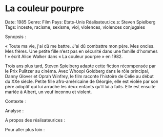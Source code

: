 # La couleur pourpre

Date: 1985
Genre: Film
Pays: Etats-Unis
Réalisateur.ice.s: Steven Spielberg
Tags: inceste, racisme, sexisme, viol, violences, violences conjugales

Synopsis : 

« Toute ma vie, j'ai dû me battre. J'ai dû combattre mon père. Mes oncles. Mes frères. Une petite fille n’est pas en sécurité dans une famille d’hommes ! » écrit Alice Walker dans « La couleur pourpre » en 1982. 

Trois ans plus tard, Steven Spielberg adapte cette fiction récompensée par le Prix Pulitzer au cinéma. Avec Whoopi Goldberg dans le rôle principal, Danny Glover et Oprah Winfrey, le film raconte l’histoire de Celie au début du XXe siècle. Petite fille afro-américaine de Géorgie, elle est violée par son père adoptif qui lui arrache les deux enfants qu’il lui a faits. Elle est ensuite mariée à Albert, un veuf inconnu et violent.

Contexte : 

Analyse : 

A propos des réalisateurices : 

Pour aller plus loin :